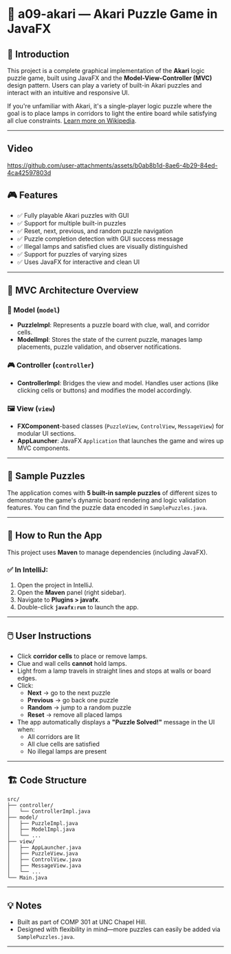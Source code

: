 # 🧩 a09-akari — Akari Puzzle Game in JavaFX

## 📌 Introduction

This project is a complete graphical implementation of the **Akari** logic puzzle game, built using JavaFX and the **Model-View-Controller (MVC)** design pattern. Users can play a variety of built-in Akari puzzles and interact with an intuitive and responsive UI.

If you're unfamiliar with Akari, it's a single-player logic puzzle where the goal is to place lamps in corridors to light the entire board while satisfying all clue constraints. [Learn more on Wikipedia](https://en.wikipedia.org/wiki/Light_Up_(puzzle)).

---
## Video

https://github.com/user-attachments/assets/b0ab8b1d-8ae6-4b29-84ed-4ca42597803d

## 🎮 Features

- ✅ Fully playable Akari puzzles with GUI
- ✅ Support for multiple built-in puzzles
- ✅ Reset, next, previous, and random puzzle navigation
- ✅ Puzzle completion detection with GUI success message
- ✅ Illegal lamps and satisfied clues are visually distinguished
- ✅ Support for puzzles of varying sizes
- ✅ Uses JavaFX for interactive and clean UI

---

## 🧠 MVC Architecture Overview

### 🧩 Model (`model`)
- **PuzzleImpl**: Represents a puzzle board with clue, wall, and corridor cells.
- **ModelImpl**: Stores the state of the current puzzle, manages lamp placements, puzzle validation, and observer notifications.

### 🎮 Controller (`controller`)
- **ControllerImpl**: Bridges the view and model. Handles user actions (like clicking cells or buttons) and modifies the model accordingly.

### 🖼️ View (`view`)
- **FXComponent**-based classes (`PuzzleView`, `ControlView`, `MessageView`) for modular UI sections.
- **AppLauncher**: JavaFX `Application` that launches the game and wires up MVC components.

---

## 🧪 Sample Puzzles

The application comes with **5 built-in sample puzzles** of different sizes to demonstrate the game's dynamic board rendering and logic validation features. You can find the puzzle data encoded in `SamplePuzzles.java`.

---

## 🚀 How to Run the App

This project uses **Maven** to manage dependencies (including JavaFX).

### ✅ In IntelliJ:

1. Open the project in IntelliJ.
2. Open the **Maven** panel (right sidebar).
3. Navigate to **Plugins > javafx**.
4. Double-click **`javafx:run`** to launch the app.

---

## 🖱️ User Instructions

- Click **corridor cells** to place or remove lamps.
- Clue and wall cells **cannot** hold lamps.
- Light from a lamp travels in straight lines and stops at walls or board edges.
- Click:
  - **Next** → go to the next puzzle
  - **Previous** → go back one puzzle
  - **Random** → jump to a random puzzle
  - **Reset** → remove all placed lamps
- The app automatically displays a **"Puzzle Solved!"** message in the UI when:
  - All corridors are lit
  - All clue cells are satisfied
  - No illegal lamps are present

---

## 🏗️ Code Structure

```plaintext
src/
├── controller/
│   └── ControllerImpl.java
├── model/
│   ├── PuzzleImpl.java
│   ├── ModelImpl.java
│   └── ...
├── view/
│   ├── AppLauncher.java
│   ├── PuzzleView.java
│   ├── ControlView.java
│   ├── MessageView.java
│   └── ...
└── Main.java
```

---

## 💡 Notes

- Built as part of COMP 301 at UNC Chapel Hill.
- Designed with flexibility in mind—more puzzles can easily be added via `SamplePuzzles.java`.

---
